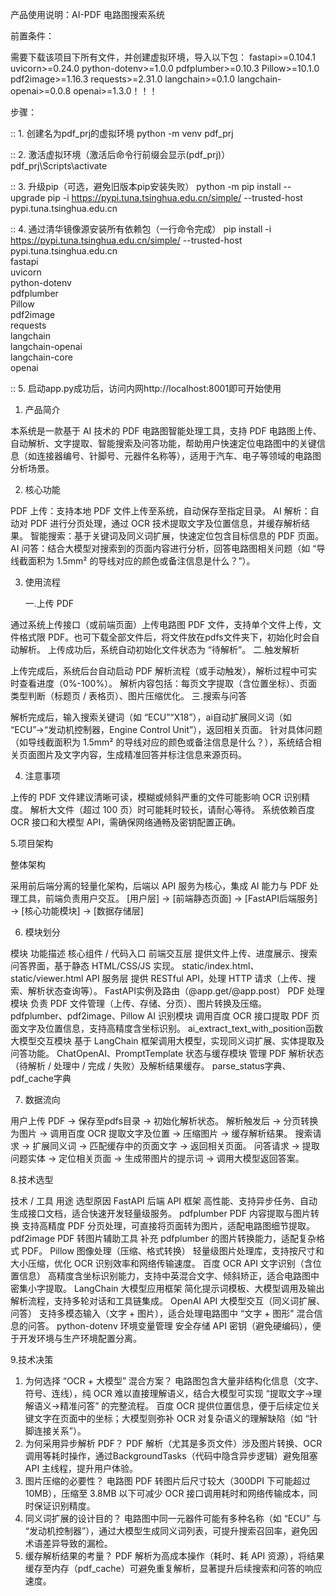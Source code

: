 产品使用说明：AI-PDF 电路图搜索系统


前置条件：

需要下载该项目下所有文件，并创建虚拟环境，导入以下包：
fastapi>=0.104.1
uvicorn>=0.24.0
python-dotenv>=1.0.0
pdfplumber>=0.10.3
Pillow>=10.1.0
pdf2image>=1.16.3
requests>=2.31.0
langchain>=0.1.0
langchain-openai>=0.0.8
openai>=1.3.0！！！

步骤：

:: 1. 创建名为pdf_prj的虚拟环境
python -m venv pdf_prj

:: 2. 激活虚拟环境（激活后命令行前缀会显示(pdf_prj)）
pdf_prj\Scripts\activate

:: 3. 升级pip（可选，避免旧版本pip安装失败）
python -m pip install --upgrade pip -i https://pypi.tuna.tsinghua.edu.cn/simple/ --trusted-host pypi.tuna.tsinghua.edu.cn

:: 4. 通过清华镜像源安装所有依赖包（一行命令完成）
pip install -i https://pypi.tuna.tsinghua.edu.cn/simple/ --trusted-host pypi.tuna.tsinghua.edu.cn \
fastapi \
uvicorn \
python-dotenv \
pdfplumber \
Pillow \
pdf2image \
requests \
langchain \
langchain-openai \
langchain-core \
openai

:: 5. 启动app.py成功后，访问内网http://localhost:8001即可开始使用


1. 产品简介
   
本系统是一款基于 AI 技术的 PDF 电路图智能处理工具，支持 PDF 电路图上传、自动解析、文字提取、智能搜索及问答功能，帮助用户快速定位电路图中的关键信息（如连接器编号、针脚号、元器件名称等），适用于汽车、电子等领域的电路图分析场景。

2. 核心功能

PDF 上传：支持本地 PDF 文件上传至系统，自动保存至指定目录。
AI 解析：自动对 PDF 进行分页处理，通过 OCR 技术提取文字及位置信息，并缓存解析结果。
智能搜索：基于关键词及同义词扩展，快速定位包含目标信息的 PDF 页面。
AI 问答：结合大模型对搜索到的页面内容进行分析，回答电路图相关问题（如 “导线截面积为 1.5mm² 的导线对应的颜色或备注信息是什么？”）。

3. 使用流程
   
    一.上传 PDF
   
通过系统上传接口（或前端页面）上传电路图 PDF 文件，支持单个文件上传，文件格式限 PDF。也可下载全部文件后，将文件放在pdfs文件夹下，初始化时会自动解析。
上传成功后，系统自动初始化文件状态为 “待解析”。
    二.触发解析
    
上传完成后，系统后台自动启动 PDF 解析流程（或手动触发），解析过程中可实时查看进度（0%-100%）。
解析内容包括：每页文字提取（含位置坐标）、页面类型判断（标题页 / 表格页）、图片压缩优化。
    三.搜索与问答
    
解析完成后，输入搜索关键词（如 “ECU”“X18”），ai自动扩展同义词（如 “ECU”→“发动机控制器，Engine Control Unit”），返回相关页面。
针对具体问题（如导线截面积为 1.5mm² 的导线对应的颜色或备注信息是什么？），系统结合相关页面图片及文字内容，生成精准回答并标注信息来源页码。

4. 注意事项
   
上传的 PDF 文件建议清晰可读，模糊或倾斜严重的文件可能影响 OCR 识别精度。
解析大文件（超过 100 页）时可能耗时较长，请耐心等待。
系统依赖百度 OCR 接口和大模型 API，需确保网络通畅及密钥配置正确。

 5.项目架构

整体架构

采用前后端分离的轻量化架构，后端以 API 服务为核心，集成 AI 能力与 PDF 处理工具，前端负责用户交互。
[用户层] → [前端静态页面] → [FastAPI后端服务] → [核心功能模块] → [数据存储层]  

6. 模块划分
   
模块	功能描述	核心组件 / 代码入口
前端交互层	提供文件上传、进度展示、搜索问答界面，基于静态 HTML/CSS/JS 实现。	static/index.html、static/viewer.html
API 服务层	提供 RESTful API，处理 HTTP 请求（上传、搜索、解析状态查询等）。	FastAPI实例及路由（@app.get/@app.post）
PDF 处理模块	负责 PDF 文件管理（上传、存储、分页）、图片转换及压缩。	pdfplumber、pdf2image、Pillow
AI 识别模块	调用百度 OCR 接口提取 PDF 页面文字及位置信息，支持高精度含坐标识别。	ai_extract_text_with_position函数
大模型交互模块	基于 LangChain 框架调用大模型，实现同义词扩展、实体提取及问答功能。	ChatOpenAI、PromptTemplate
状态与缓存模块	管理 PDF 解析状态（待解析 / 处理中 / 完成 / 失败）及解析结果缓存。	parse_status字典、pdf_cache字典

 7. 数据流向
   
用户上传 PDF → 保存至pdfs目录 → 初始化解析状态。
解析触发后 → 分页转换为图片 → 调用百度 OCR 提取文字及位置 → 压缩图片 → 缓存解析结果。
搜索请求 → 扩展同义词 → 匹配缓存中的页面文字 → 返回相关页面。
问答请求 → 提取问题实体 → 定位相关页面 → 生成带图片的提示词 → 调用大模型返回答案。

 8.技术选型

技术 / 工具	用途	选型原因
FastAPI	后端 API 框架	高性能、支持异步任务、自动生成接口文档，适合快速开发轻量级服务。
pdfplumber	PDF 内容提取与图片转换	支持高精度 PDF 分页处理，可直接将页面转为图片，适配电路图细节提取。
pdf2image	PDF 转图片辅助工具	补充 pdfplumber 的图片转换能力，适配复杂格式 PDF。
Pillow	图像处理（压缩、格式转换）	轻量级图片处理库，支持按尺寸和大小压缩，优化 OCR 识别效率和网络传输速度。
百度 OCR API	文字识别（含位置信息）	高精度含坐标识别能力，支持中英混合文字、倾斜矫正，适合电路图中密集小字提取。
LangChain	大模型应用框架	简化提示词模板、大模型调用及输出解析流程，支持多轮对话和工具链集成。
OpenAI API	大模型交互（同义词扩展、问答）	支持多模态输入（文字 + 图片），适合处理电路图中 “文字 + 图形” 混合信息的问答。
python-dotenv	环境变量管理	安全存储 API 密钥（避免硬编码），便于开发环境与生产环境配置分离。

 9.技术决策

1. 为何选择 “OCR + 大模型” 混合方案？
电路图包含大量非结构化信息（文字、符号、连线），纯 OCR 难以直接理解语义，结合大模型可实现 “提取文字→理解语义→精准问答” 的完整流程。
百度 OCR 提供位置信息，便于后续定位关键文字在页面中的坐标；大模型则弥补 OCR 对复杂语义的理解缺陷（如 “针脚连接关系”）。
2. 为何采用异步解析 PDF？
PDF 解析（尤其是多页文件）涉及图片转换、OCR 调用等耗时操作，通过BackgroundTasks（代码中隐含异步逻辑）避免阻塞 API 主线程，提升用户体验。
3. 图片压缩的必要性？
电路图 PDF 转图片后尺寸较大（300DPI 下可能超过 10MB），压缩至 3.8MB 以下可减少 OCR 接口调用耗时和网络传输成本，同时保证识别精度。
4. 同义词扩展的设计目的？
电路图中同一元器件可能有多种名称（如 “ECU” 与 “发动机控制器”），通过大模型生成同义词列表，可提升搜索召回率，避免因术语差异导致的漏检。
5. 缓存解析结果的考量？
PDF 解析为高成本操作（耗时、耗 API 资源），将结果缓存至内存（pdf_cache）可避免重复解析，显著提升后续搜索和问答的响应速度。
